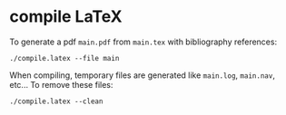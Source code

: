 # compile LaTeX

To generate a pdf `main.pdf` from `main.tex` with bibliography references:
```
./compile.latex --file main
```

When compiling, temporary files are generated like `main.log`, `main.nav`, etc...
To remove these files:
```
./compile.latex --clean
```
